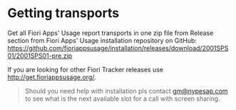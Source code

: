 # Getting transports

Get all Fiori Apps' Usage report transports in one zip file from Release section from Fiori Apps' Usage installation repository on GitHub: https://github.com/fioriappsusage/installation/releases/download/2001SPS01/2001SPS01-pre.zip

If you are looking for other Fiori Tracker releases use http://get.fioriappsusage.org/.

> Should you need help with installation pls contact gm@nypesap.com to see what is the next available slot for a call with screen sharing.